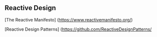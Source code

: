 ## Reactive Design

[The Reactive Manifesto]    (https://www.reactivemanifesto.org/)

[Reactive Design Patterns]  (https://github.com/ReactiveDesignPatterns/